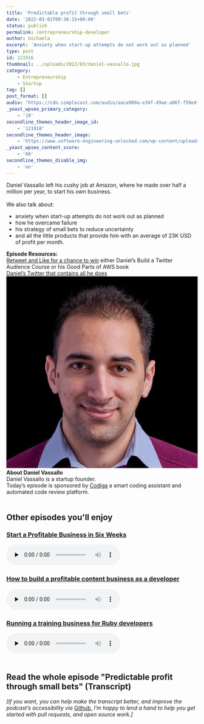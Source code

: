 ```yaml
---
title: 'Predictable profit through small bets'
date: '2022-03-01T09:36:15+00:00'
status: publish
permalink: /entrepreneurship-developer
author: michaela
excerpt: 'Anxiety when start-up attempts do not work out as planned'
type: post
id: 121916
thumbnail: ../uploads/2022/03/daniel-vassallo.jpg
category:
    - Entrepreneurship
    - Startup
tag: []
post_format: []
audio: "https://cdn.simplecast.com/audio/aaca909a-e34f-49ae-a86f-f59e4fa807f0/episodes/3af1fd1a-6611-46c4-b4d5-018f32e66e40/audio/b20977cc-47fa-4612-b86a-4fcc06f7a8cd/default_tc.mp3"
_yoast_wpseo_primary_category:
    - '19'
secondline_themes_header_image_id:
    - '121918'
secondline_themes_header_image:
    - 'https://www.software-engineering-unlocked.com/wp-content/uploads/2022/03/Vassallo-Background.jpg'
_yoast_wpseo_content_score:
    - '60'
secondline_themes_disable_img:
    - 'on'
---
```


<div class="episode-about">
Daniel Vassallo left his cushy job at Amazon, where he made over half a million per year, to start his own business.
<br/> <br/>We also talk about:
<ul>
<li> anxiety when start-up attempts do not work out as planned</li>
<li> how he overcame failure</li>
<li> his strategy of small bets to reduce uncertainty</li>
<li> and all the little products that provide him with an average of 23K USD of profit per month.</li>
</ul>
</div>
<div class=" episode-links">
<b>Episode Resources:</b><br/>
<a href="https://twitter.com/se_unlocked/status/1498595699021299715?s=20&t=jIi98AAqWd2Y-iFZiwZyuA">Retweet and Like for a chance to win</a> either Daniel’s Build a Twitter Audience Course or his Good Parts of AWS book<br/>
<a href="http://twitter.com/dvassallo">Daniel’s Twitter that contains all he does</a><br/>
</div>

<div class="row pt-2 align-items-center">
<div class="col-4 guest-picture">
<img src="../uploads/2022/03/daniel-vassallo.jpg" alt="Picture of Daniel Vassallo"/>
</div>
<div class="col-8 guest-about">
<b>About Daniel Vassallo</b><br/>
Daniel Vassallo is a startup founder.
</div>
</div>

<div class="sponsorship">
Today’s episode is sponsored by <a href="https://www.codiga.io/?utm_source=podcast&utm_medium=social&utm_campaign=se_unlocked"><u>Codiga</u></a> a smart coding assistant and automated code review platform.
</div> 
<br/>
<div>
  <h2>Other episodes you'll enjoy</h2>
	<div class="row-md-6">
      <div class="row g-0 border rounded overflow-hidden flex-md-row mb-4 shadow-sm h-md-250 position-relative">
          <div class="col p-4 d-flex flex-column position-static">
            <h3 class="mb-0"><a href="https://www.software-engineering-unlocked.com/episode-12-profitable-business-courtland-allen/">Start a Profitable Business in Six Weeks</a></h3>
  <audio controls preload="none">
                <source src="https://cdn.simplecast.com/audio/aaca90/aaca909a-e34f-49ae-a86f-f59e4fa807f0/c20424de-dfb3-4ff2-871e-0e64f6809511/courtland-allen-ready_tc.mp3" />
              </audio>
          </div>
        </div>
      </div>
    <div class="row-md-6">
      <div class="row g-0 border rounded overflow-hidden flex-md-row mb-4 shadow-sm h-md-250 position-relative">
          <div class="col p-4 d-flex flex-column position-static">
            <h3 class="mb-0"><a href="https://www.software-engineering-unlocked.com/entrepreneurship-101/">How to build a profitable content business as a developer</a></h3>
  <audio controls preload="none">
                <source src="https://cdn.simplecast.com/audio/aaca909a-e34f-49ae-a86f-f59e4fa807f0/episodes/aeb45b70-2198-4f9a-ba14-ca9eded05e19/audio/ba023e2c-ff2f-4a15-8bb9-6b073ace9b20/default_tc.mp3" />
              </audio>
          </div>
        </div>
      </div>
      <div class="row-md-6">
      <div class="row g-0 border rounded overflow-hidden flex-md-row mb-4 shadow-sm h-md-250 position-relative">
          <div class="col p-4 d-flex flex-column position-static">
            <h3 class="mb-0"><a href="https://www.software-engineering-unlocked.com/wordpress-dev-training-business/">Running a training business for Ruby developers</a></h3>
  <audio controls preload="none">
                <source src="https://cdn.simplecast.com/audio/aaca909a-e34f-49ae-a86f-f59e4fa807f0/episodes/2e4ccaa8-a370-4fd3-b676-8df74ac4bb34/audio/aa0a552b-2390-4064-b0ce-f35e3227ade0/default_tc.mp3" />
              </audio>
          </div>
        </div>
      </div>
</div>
<br/>

## Read the whole episode "Predictable profit through small bets" (Transcript)

_\[If you want, you can help make the transcript better, and improve the podcast’s accessibility via_ [Github](https://github.com/mgreiler/se-unlocked/tree/master/Transcripts)_[.](https://github.com/mgreiler/se-unlocked/tree/master/Transcripts) I’m happy to lend a hand to help you get started with pull requests, and open source work.\]_
